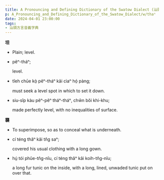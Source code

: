 ```yaml
---
title: A Pronouncing and Defining Dictionary of the Swatow Dialect (汕頭方言音義字典) / thaⁿ
p: A_Pronouncing_and_Defining_Dictionary_of_the_Swatow_Dialect/w/thaⁿ
date: 2024-04-01 23:00:00
tags: 
- 汕頭方言音義字典
---
```



**坦**
- Plain; level.

- pêⁿ-tháⁿ;

  level.

- tîeh chūe kò̤ pêⁿ-tháⁿ kâi cìaⁿ hó̤ pàng;

  must seek a level spot in which to set it down.

- siu-sîp kàu pêⁿ-pêⁿ tháⁿ-tháⁿ, chŵn bŏi khi-khu;

  made perfectly level, with no inequalities of surface.

**襲**
- To superimpose, so as to conceal what is underneath.

- cí téng thăⁿ kâi tn̂g saⁿ;

  covered his usual clothing with a long gown.

- hṳ́ tói phûe-tn̂g-nîu, cí téng thăⁿ kâi koih-tn̂g-nîu;

  a long fur tunic on the inside, with a long, lined, unwaded tunic put on over that.